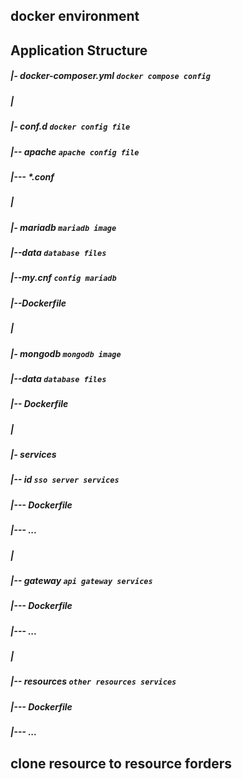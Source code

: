 ## docker environment

## Application Structure
##### |- docker-composer.yml `docker compose config`
##### |
##### |- conf.d `docker config file`
##### |-- apache `apache config file`
##### |--- *.conf
##### |
##### |- mariadb `mariadb image`
##### |--data `database files`
##### |--my.cnf `config mariadb`
##### |--Dockerfile
##### |
##### |- mongodb `mongodb image`
##### |--data `database files`
##### |-- Dockerfile
##### |
##### |- services
##### |-- id `sso server services`
##### |--- Dockerfile
##### |--- ...
##### |
##### |-- gateway `api gateway services`
##### |--- Dockerfile
##### |--- ...
##### |
##### |-- *resources* `other resources services`
##### |--- Dockerfile
##### |--- ...

## clone resource to resource forders
